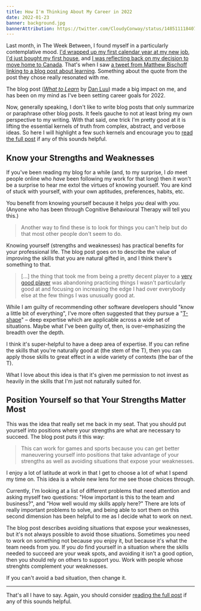 ```yaml
---
title: How I'm Thinking About My Career in 2022
date: 2022-01-23
banner: background.jpg
bannerAttribution: https://twitter.com/CloudyConway/status/1485111184076546051
---
```


Last month, in The Week Between, I found myself in a particularly contemplative mood. [I'd wrapped up my first calendar year at my new job](/blog/shopify-update/), [I'd just bought my first house](https://ashfurrow.com/blog/new-house/), and [I was reflecting back on my decision to move home to Canada](/blog/what-happens-next/). That's when I saw [a tweet from Matthew Bischoff linking to a blog post about learning](https://twitter.com/mb/status/1475226451100192769). Something about the quote from the post they chose really resonated with me.

<Tweet tweetID="1475226451100192769" />

The blog post (_[What to Learn](https://danluu.com/learn-what/)_ by [Dan Luu](https://twitter.com/danluu)) made a big impact on me, and has been on my mind as I've been setting career goals for 2022.

Now, generally speaking, I don't like to write blog posts that only summarize or paraphrase other blog posts. It feels gauche to not at least bring my own perspective to my writing. With that said, one trick I'm pretty good at it is lifting the essential kernels of truth from complex, abstract, and verbose ideas. So here I will highlight a few such kernels and encourage you to [read the full post](https://danluu.com/learn-what/) if any of this sounds helpful.

## Know your Strengths and Weaknesses

If you've been reading my blog for a while (and, to my surprise, I _do_ meet people online who _have_ been following my work for that long) then it won't be a surprise to hear me extol the virtues of knowing yourself. You are kind of stuck with yourself, with your own aptitudes, preferences, habits, etc.

You benefit from knowing yourself because it helps _you_ deal with _you_. (Anyone who has been through Cognitive Behavioural Therapy will tell you this.)

> Another way to find these is to look for things you can't help but do that most other people don't seem to do.

Knowing yourself (strengths and weaknesses) has practical benefits for your professional life. The blog post goes on to describe the value of improving the skills that you are natural gifted in, and I think there's something to that.

> [...] the thing that took me from being a pretty decent player to a [very good player](https://danluu.com/look-stupid/#fn:B) was abandoning practicing things I wasn't particularly good at and focusing on increasing the edge I had over everybody else at the few things I was unusually good at.

While I am guilty of recommending other software developers should "know a little bit of everything", I've more often suggested that they pursue a "[T-shape](https://en.wikipedia.org/wiki/T-shaped_skills)" – deep expertise which are applicable across a wide set of situations. Maybe what I've been guilty of, then, is over-emphasizing the breadth over the depth.

I think it's super-helpful to have a deep area of expertise. If you can refine the skills that you're naturally good at (the stem of the T), then you can apply those skills to great effect in a wide variety of contexts (the bar of the T).

What I love about this idea is that it's given me permission to not invest as heavily in the skills that I'm just not naturally suited for.

## Position Yourself so that Your Strengths Matter Most

This was the idea that really set me back in my seat. That you should put yourself into positions where your strengths are what are necessary to succeed. The blog post puts it this way:

> This can work for games and sports because you can get better maneuvering yourself into positions that take advantage of your strengths as well as avoiding situations that expose your weaknesses.

I enjoy a lot of latitude at work in that I get to choose a lot of what I spend my time on. This idea is a whole new lens for me see those choices through.

Currently, I'm looking at a list of different problems that need attention and asking myself two questions: "How important is this to the team and business?", and "How well would my skills apply here?" There are lots of really important problems to solve, and being able to sort them on this second dimension has been helpful to me as I decide what to work on next.

The blog post describes avoiding situations that expose your weaknesses, but it's not always possible to avoid those situations. Sometimes you need to work on something not because you enjoy it, but because it's what the team needs from you. If you _do_ find yourself in a situation where the skills needed to succeed are your weak spots, and avoiding it isn't a good option, then you should rely on others to support you. Work with people whose strenghts complement your weaknesses.

If you can't avoid a bad situation, then change it.

---

That's all I have to say. Again, you should consider [reading the full post](https://danluu.com/learn-what/) if any of this sounds helpful.
